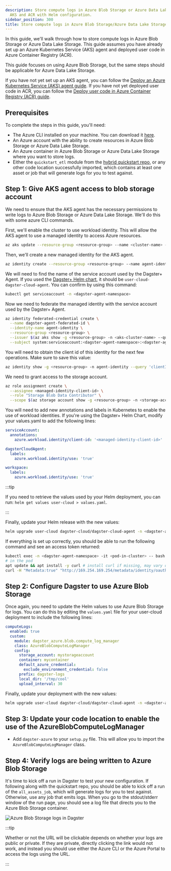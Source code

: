 ```yaml
---
description: Store compute logs in Azure Blob Storage or Azure Data Lake Storage using
  AKS and ACR with Helm configuration.
sidebar_position: 300
title: Store compute logs in Azure Blob Storage/Azure Data Lake Storage
---
```

In this guide, we'll walk through how to store compute logs in Azure Blob Storage or Azure Data Lake Storage. This guide assumes you have already set up an Azure Kubernetes Service (AKS) agent and deployed user code in Azure Container Registry (ACR).

This guide focuses on using Azure Blob Storage, but the same steps should be applicable for Azure Data Lake Storage.

If you have not yet set up an AKS agent, you can follow the [Deploy an Azure Kubernetes Service (AKS) agent guide](/dagster-plus/deployment/deployment-types/hybrid/azure/aks-agent). If you have not yet deployed user code in ACR, you can follow the [Deploy user code in Azure Container Registry (ACR) guide](/dagster-plus/deployment/deployment-types/hybrid/azure/acr-user-code).

## Prerequisites

To complete the steps in this guide, you'll need:

- The Azure CLI installed on your machine. You can download it [here](https://docs.microsoft.com/en-us/cli/azure/install-azure-cli).
- An Azure account with the ability to create resources in Azure Blob Storage or Azure Data Lake Storage.
- An Azure container in Azure Blob Storage or Azure Data Lake Storage where you want to store logs.
- Either the `quickstart_etl` module from the [hybrid quickstart repo](https://github.com/dagster-io/dagster-cloud-hybrid-quickstart), or any other code location successfully imported, which contains at least one asset or job that will generate logs for you to test against.

## Step 1: Give AKS agent access to blob storage account

We need to ensure that the AKS agent has the necessary permissions to write logs to Azure Blob Storage or Azure Data Lake Storage. We'll do this with some azure CLI commands.

First, we'll enable the cluster to use workload identity. This will allow the AKS agent to use a managed identity to access Azure resources.

```bash
az aks update --resource-group <resource-group> --name <cluster-name> --enable-workload-identity
```

Then, we'll create a new managed identity for the AKS agent.

```bash
az identity create --resource-group <resource-group> --name agent-identity
```

We will need to find the name of the service account used by the Dagster+ Agent. If you used the [Dagster+ Helm chart](/dagster-plus/deployment/deployment-types/hybrid/kubernetes/configuration), it should be `user-cloud-dagster-cloud-agent`. You can confirm by using this command:

```bash
kubectl get serviceaccount -n <dagster-agent-namespace>
```

Now we need to federate the managed identity with the service account used by the Dagster+ Agent.

```bash
az identity federated-credential create \
  --name dagster-agent-federated-id \
  --identity-name agent-identity \
  --resource-group <resource-group> \
  --issuer $(az aks show -g <resource-group> -n <aks-cluster-name> --query "oidcIssuerProfile.issuerUrl" -otsv) \
  --subject system:serviceaccount:<dagster-agent-namespace>:<dagster-agent-service-account>
```

You will need to obtain the client id of this identity for the next few operations. Make sure to save this value:

```bash
az identity show -g <resource-group> -n agent-identity --query 'clientId' -otsv
```

We need to grant access to the storage account.

```bash
az role assignment create \
  --assignee <managed-identity-client-id> \
  --role "Storage Blob Data Contributor" \
  --scope $(az storage account show -g <resource-group> -n <storage-account> --query 'id' -otsv)
```

You will need to add new annotations and labels in Kubernetes to enable the use of workload identities. If you're using the Dagster+ Helm Chart, modify your values.yaml to add the following lines:

```yaml
serviceAccount:
  annotations:
    azure.workload.identity/client-id: '<managed-identity-client-id>'

dagsterCloudAgent:
  labels:
    azure.workload.identity/use: 'true'

workspace:
  labels:
    azure.workload.identity/use: 'true'
```

:::tip

If you need to retrieve the values used by your Helm deployment, you can run:
`helm get values user-cloud > values.yaml`.

:::

Finally, update your Helm release with the new values:

```bash
helm upgrade user-cloud dagster-cloud/dagster-cloud-agent -n <dagster-agent-namespace> -f values.yaml
```

If everything is set up correctly, you should be able to run the following command and see an access token returned:

```bash
kubectl exec -n <dagster-agent-namespace> -it <pod-in-cluster> -- bash
# in the pod
apt update && apt install -y curl # install curl if missing, may vary depending on the base image
curl -H "Metadata:true" "http://169.254.169.254/metadata/identity/oauth2/token?resource=https://storage.azure.com/&api-version=2018-02-01"
```

## Step 2: Configure Dagster to use Azure Blob Storage

Once again, you need to update the Helm values to use Azure Blob Storage for logs. You can do this by editing the `values.yaml` file for your user-cloud deployment to include the following lines:

```yaml
computeLogs:
  enabled: true
  custom:
    module: dagster_azure.blob.compute_log_manager
    class: AzureBlobComputeLogManager
    config:
      storage_account: mystorageaccount
      container: mycontainer
      default_azure_credential:
        exclude_environment_credential: false
      prefix: dagster-logs
      local_dir: '/tmp/cool'
      upload_interval: 30
```

Finally, update your deployment with the new values:

```bash
helm upgrade user-cloud dagster-cloud/dagster-cloud-agent -n <dagster-agent-namespace> -f values.yaml
```

## Step 3: Update your code location to enable the use of the AzureBlobComputeLogManager

- Add `dagster-azure` to your `setup.py` file. This will allow you to import the `AzureBlobComputeLogManager` class.

## Step 4: Verify logs are being written to Azure Blob Storage

It's time to kick off a run in Dagster to test your new configuration. If following along with the quickstart repo, you should be able to kick off a run of the `all_assets_job`, which will generate logs for you to test against. Otherwise, use any job that emits logs. When you go to the stdout/stderr window of the run page, you should see a log file that directs you to the Azure Blob Storage container.

![Azure Blob Storage logs in Dagster](/images/dagster-plus/deployment/azure/azure-blob-storage-logs.png)

:::tip

Whether or not the URL will be clickable depends on whether your logs are
public or private. If they are private, directly clicking the link would not
work, and instead you should use either the Azure CLI or the Azure Portal to
access the logs using the URL.

:::
